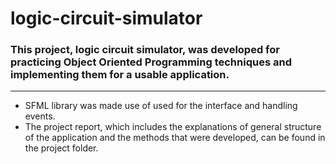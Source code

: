 # logic-circuit-simulator

### This project, logic circuit simulator, was developed for practicing Object Oriented Programming techniques and implementing them for a usable application.
---
- SFML library was made use of used for the interface and handling events.
- The project report, which includes the explanations of general structure of the application and the methods that were developed, can be found in the project folder.
